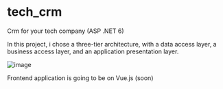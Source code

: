 # tech_crm
Crm for your tech company (ASP .NET 6)

In this project, i chose a three-tier architecture, with a data access layer, a business access layer, and an application presentation layer.

![image](https://user-images.githubusercontent.com/44477986/181116650-f9301e6b-549e-4ae5-bddd-630b27d07c98.png)

Frontend application is going to be on Vue.js (soon)
